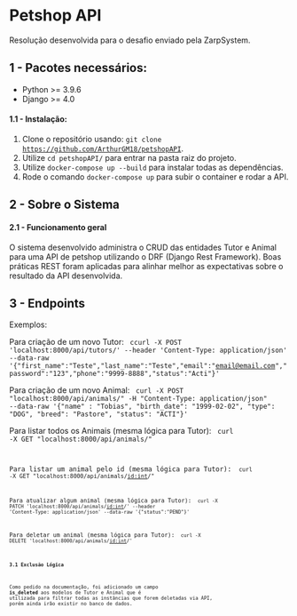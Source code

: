 # Petshop API
Resolução desenvolvida para o desafio enviado pela ZarpSystem.

## 1 - Pacotes necessários:
  * Python >= 3.9.6
  * Django >= 4.0
  
#### 1.1 - Instalação:
  1. Clone o repositório usando: <code>git clone https://github.com/ArthurGM18/petshopAPI</code>.
  2. Utilize <code>cd petshopAPI/</code> para entrar na pasta raiz do projeto.
  3. Utilize <code>docker-compose up --build</code> para instalar todas as dependências.
  4. Rode o comando <code>docker-compose up</code> para subir o container e rodar a API.
 
## 2 - Sobre o Sistema

#### 2.1 - Funcionamento geral

  O sistema desenvolvido administra o CRUD das entidades Tutor e Animal para uma API de petshop utilizando o DRF (Django Rest Framework). Boas práticas REST foram aplicadas para alinhar melhor as expectativas sobre o resultado da API desenvolvida.
  
## 3 - Endpoints

  Exemplos:

  Para criação de um novo Tutor:
  <code> ccurl -X POST 'localhost:8000/api/tutors/' --header 'Content-Type: application/json' --data-raw '{"first_name":"Teste","last_name":"Teste","email":"email@email.com","password":"123","phone":"9999-8888","status":"Acti"}' </code>
  
  Para criação de um novo Animal:
  <code> curl -X POST "localhost:8000/api/animals/" -H "Content-Type: application/json" --data-raw '{"name" : "Tobias", "birth_date": "1999-02-02", "type": "DOG", "breed": "Pastore", "status": "ACTI"}' </code>
  
  Para listar todos os Animais (mesma lógica para Tutor):
  <code> curl -X GET "localhost:8000/api/animals/"
 
  Para listar um animal pelo id (mesma lógica para Tutor):
  <code> curl -X GET "localhost:8000/api/animals/<id:int>/"
   
  Para atualizar algum animal (mesma lógica para Tutor):
  <code> curl -X PATCH 'localhost:8000/api/animals/<id:int>/' --header 'Content-Type: application/json' --data-raw '{"status":"PEND"}' </code>
   
  Para deletar um animal (mesma lógica para Tutor):
  <code> curl -X DELETE 'localhost:8000/api/animals/<id:int>/'
   
 #### 3.1 Exclusão Lógica
   
   Como pedido na documentação, foi adicionado um campo **is_deleted** aos modelos de Tutor e Animal que é utilizada para filtrar todas as instâncias que forem deletadas via API, porém ainda irão existir no banco de dados.
  
